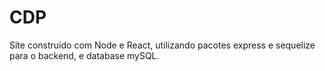 # CDP
Site construído com Node e React, utilizando pacotes express e sequelize para o backend, e database mySQL.

